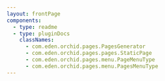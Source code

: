 ```yaml
---
layout: frontPage
components:
  - type: readme
  - type: pluginDocs
    classNames: 
      - com.eden.orchid.pages.PagesGenerator
      - com.eden.orchid.pages.pages.StaticPage
      - com.eden.orchid.pages.menu.PageMenuType
      - com.eden.orchid.pages.menu.PagesMenuType
---
```

